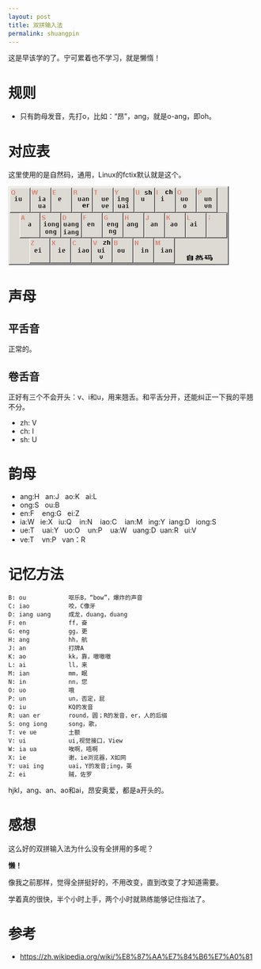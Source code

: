 ```yaml
---
layout: post
title: 双拼输入法
permalink: shuangpin
---
```


这是早该学的了。宁可累着也不学习，就是懒惰！

# 规则

* 只有韵母发音，先打o，比如：“昂”，ang，就是o-ang，即oh。

# 对应表

这里使用的是自然码，通用，Linux的fctix默认就是这个。

![自然码](/img/ZiRanMa_DoublePinyinSchemas.png)

# 声母

## 平舌音
正常的。

## 卷舌音
正好有三个不会开头：v、i和u，用来翘舌。和平舌分开，还能纠正一下我的平翘不分。

* zh: V
* ch: I
* sh: U

# 韵母

* ang:H   an:J    ao:K   ai:L
* ong:S   ou:B
* en:F    eng:G   ei:Z
* ia:W    ie:X    iu:Q    in:N    iao:C    ian:M   ing:Y  iang:D   iong:S
* ue:T    uai:Y   uo:O    un:P    ua:W     uang:D  uan:R   ui:V
* ve:T    vn:P    van：R

# 记忆方法

```
B: ou            呕乐B，“bow”，爆炸的声音
C: iao           咬，C像牙
D: iang uang     成龙，duang，duang
F: en            ff，奋
G: eng           gg，更
H: ang           hh，航
J: an            打牌A
K: ao            kk，靠，嗷嗷嗷
L: ai            ll，来
M: ian           mm，眠
N: in            nn，您
O: uo            哦
P: un            un，否定，屁
Q: iu            KQ的发音
R: uan er        round，圆；R的发音，er，人的后缀
S: ong iong      song，歌，
T: ve ue         土额
V: ui            ui,视觉接口，View
W: ia ua         唉啊，唔啊
X: ie            谢，ie浏览器，X如网
Y: uai ing       uai，Y的发音;ing，英
Z: ei            贼，佐罗
```

hjkl，ang、an、ao和ai，昂安奥爱，都是a开头的。

# 感想
这么好的双拼输入法为什么没有全拼用的多呢？

**懒！**

像我之前那样，觉得全拼挺好的，不用改变，直到改变了才知道需要。

学着真的很快，半个小时上手，两个小时就熟练能够记住指法了。

# 参考

* https://zh.wikipedia.org/wiki/%E8%87%AA%E7%84%B6%E7%A0%81
